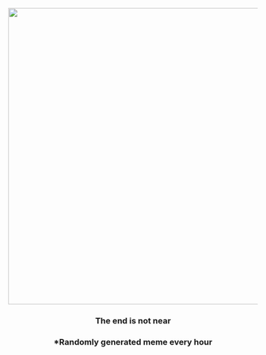 <p align="center">
        <img src="https://i.redd.it/aab9rbp6ojq81.jpg" width="600" height="600">
        </p>
        <h3 align="center">The end is not near</h3>
        <h3 align="center">*Randomly generated meme every hour</h3>
    